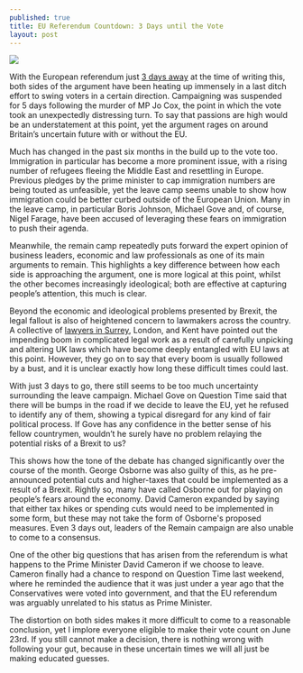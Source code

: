 ```yaml
---
published: true
title: EU Referendum Countdown: 3 Days until the Vote
layout: post
---
```

![](http://i.imgur.com/nHsiWiZ.jpg)

With the European referendum just [3 days away](https://www.eureferendum.gov.uk/) at the time of writing this, both sides of the argument have been heating up immensely in a last ditch effort to swing voters in a certain direction. Campaigning was suspended for 5 days following the murder of MP Jo Cox, the point in which the vote took an unexpectedly distressing turn. To say that passions are high would be an understatement at this point, yet the argument rages on around Britain’s uncertain future with or without the EU.

Much has changed in the past six months in the build up to the vote too. Immigration in particular has become a more prominent issue, with a rising number of refugees fleeing the Middle East and resettling in Europe. Previous pledges by the prime minister to cap immigration numbers are being touted as unfeasible, yet the leave camp seems unable to show how immigration could be better curbed outside of the European Union. Many in the leave camp, in particular Boris Johnson, Michael Gove and, of course, Nigel Farage, have been accused of leveraging these fears on immigration to push their agenda.

Meanwhile, the remain camp repeatedly puts forward the expert opinion of business leaders, economic and law professionals as one of its main arguments to remain. This highlights a key difference between how each side is approaching the argument, one is more logical at this point, whilst the other becomes increasingly ideological; both are effective at capturing people’s attention, this much is clear.

Beyond the economic and ideological problems presented by Brexit, the legal fallout is also of heightened concern to lawmakers across the country. A collective of [lawyers in Surrey](http://www.healdnickinson.co.uk/), London, and Kent have pointed out the impending boom in complicated legal work as a result of carefully unpicking and altering UK laws which have become deeply entangled with EU laws at this point. However, they go on to say that every boom is usually followed by a bust, and it is unclear exactly how long these difficult times could last.

With just 3 days to go, there still seems to be too much uncertainty surrounding the leave campaign. Michael Gove on Question Time said that there will be bumps in the road if we decide to leave the EU, yet he refused to identify any of them, showing a typical disregard for any kind of fair political process. If Gove has any confidence in the better sense of his fellow countrymen, wouldn’t he surely have no problem relaying the potential risks of a Brexit to us?

This shows how the tone of the debate has changed significantly over the course of the month. George Osborne was also guilty of this, as he pre-announced potential cuts and higher-taxes that could be implemented as a result of a Brexit. Rightly so, many have called Osborne out for playing on people’s fears around the economy. David Cameron expanded by saying that either tax hikes or spending cuts would need to be implemented in some form, but these may not take the form of Osborne's proposed measures. Even 3 days out, leaders of the Remain campaign are also unable to come to a consensus.

One of the other big questions that has arisen from the referendum is what happens to the Prime Minister David Cameron if we choose to leave. Cameron finally had a chance to respond on Question Time last weekend, where he reminded the audience that it was just under a year ago that the Conservatives were voted into government, and that the EU referendum was arguably unrelated to his status as Prime Minister.

The distortion on both sides makes it more difficult to come to a reasonable conclusion, yet I implore everyone eligible to make their vote count on June 23rd. If you still cannot make a decision, there is nothing wrong with following your gut, because in these uncertain times we will all just be making educated guesses.